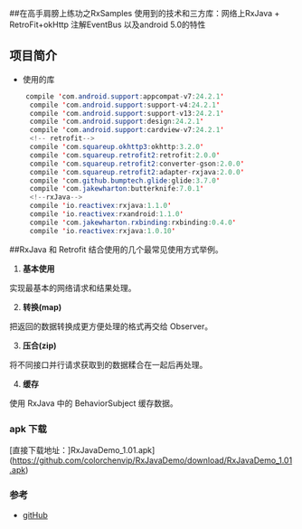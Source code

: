 
##在高手肩膀上练功之RxSamples
    使用到的技术和三方库：网络上RxJava + RetroFit+okHttp  注解EventBus 以及android 5.0的特性

## 项目简介

* 使用的库

```java
    compile 'com.android.support:appcompat-v7:24.2.1'
     compile 'com.android.support:support-v4:24.2.1'
     compile 'com.android.support:support-v13:24.2.1'
     compile 'com.android.support:design:24.2.1'
     compile 'com.android.support:cardview-v7:24.2.1'
     <!-- retrofit-->
     compile 'com.squareup.okhttp3:okhttp:3.2.0'
     compile 'com.squareup.retrofit2:retrofit:2.0.0'
     compile 'com.squareup.retrofit2:converter-gson:2.0.0'
     compile 'com.squareup.retrofit2:adapter-rxjava:2.0.0'
     compile 'com.github.bumptech.glide:glide:3.7.0'
     compile 'com.jakewharton:butterknife:7.0.1'
     <!--rxJava-->
     compile 'io.reactivex:rxjava:1.1.0'
     compile 'io.reactivex:rxandroid:1.1.0'
     compile 'com.jakewharton.rxbinding:rxbinding:0.4.0'
     compile 'io.reactivex:rxjava:1.0.10'
 ```
 
 

##RxJava 和 Retrofit 结合使用的几个最常见使用方式举例。

1. **基本使用**

  实现最基本的网络请求和结果处理。

2. **转换(map)**

  把返回的数据转换成更方便处理的格式再交给 Observer。

3. **压合(zip)**

  将不同接口并行请求获取到的数据糅合在一起后再处理。

4. **缓存**

  使用 RxJava 中的 BehaviorSubject 缓存数据。

### apk 下载
[直接下载地址：]RxJavaDemo_1.01.apk](https://github.com/colorchenvip/RxJavaDemo/download/RxJavaDemo_1.01.apk)

### 参考
* [gitHub](https://github.com/rengwuxian/RxJavaSamples)